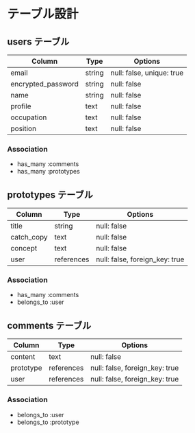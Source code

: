 # テーブル設計

## users テーブル

| Column             | Type   | Options                   |
| ------------------ | ------ | ------------------------- |
| email              | string | null: false, unique: true |
| encrypted_password | string | null: false               |
| name               | string | null: false               |
| profile            | text   | null: false               |
| occupation         | text   | null: false               |
| position           | text   | null: false               |

### Association

- has_many :comments
- has_many :prototypes

## prototypes テーブル

| Column             | Type         | Options                        |
| ------------------ | ------------ | ------------------------------ |
| title              | string       | null: false                    |
| catch_copy         | text         | null: false                    |
| concept            | text         | null: false                    |
| user               | references   | null: false, foreign_key: true |


### Association

- has_many :comments
- belongs_to :user

## comments テーブル

| Column                | Type         | Options                        |
| --------------------- | ------------ | ------------------------------ |
| content               | text         | null: false                    |
| prototype             | references   | null: false, foreign_key: true |
| user                  | references   | null: false, foreign_key: true |

### Association

- belongs_to :user
- belongs_to :prototype
